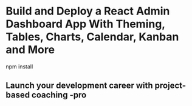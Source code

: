 # Build and Deploy a React Admin Dashboard App With Theming, Tables, Charts, Calendar, Kanban and More

npm install

## Launch your development career with project-based coaching -pro
